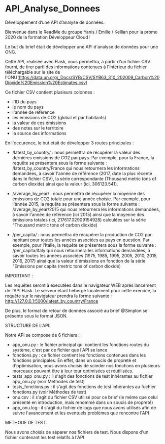 # API_Analyse_Donnees
Développement d’une API d’analyse de données.

Bienvenue dans le ReadMe du groupe Yanis / Emilie / Kellian pour la promo 2020 de la formation Développeur Cloud ! 

Le but du brief était de développer une API d'analyse de données pour une ONG.

Cette API, réalisée avec Flask, nous permettra, à partir d'un fichier CSV fourni, de tirer parti des informations contenues à l'intérieur du fichier téléchargable sur le site de l'ONU(https://data.un.org/_Docs/SYB/CSV/SYB63_310_202009_Carbon%20Dioxide%20Emission%20Estimates.csv)

Ce fichier CSV contient plusieurs colonnes : 
   - l'ID du pays
   - le nom du pays
   - l'année de référence
   - les emissions de CO2 (global et par habitants)
   - la valeur de ces émissions
   - des notes sur le territoire
   - la source des informations

En l'occurence, le but était de développer 3 routes principales : 

   - /latest_by_country/<country> : nous permettra de récupérer la valeur des dernières emissions de CO2 par pays. Par exemple, pour la France, la requête se présentera sous la forme suivante : /latest_by_country/France qui nous retournera les informations demandées, à savoir l'année de référence (2017, date la plus récente dans le fichier CSV), la série correspondante (Thousand metric tons of carbon dioxide) ainsi que la valeur (ici, 306123.541).

   - /average_by_year/<year> : nous permettra de récupérer la moyenne des émissions de CO2 totale pour une année choisie. Par exemple, pour l'année 2015, la requête se présentera sous la forme suivante : /average_by_year/2015 qui nous retournera les informations demandées, à savoir l'année de référence (ici 2015) ainsi que la moyenne des émissions totales (ici, 217617.02909154928) calculées sur la série "Thousand metric tons of carbon dioxide)

   - /per_capita/<country> : nous permettra de récupérer la production de CO2 par habitant pour toutes les années associées au pays en question. Par exemple, pour l'Italie, la requête se présentera sous la forme suivante : /per_capita/Italy qui nous retournera les informations demandées, à savoir toutes les années associées (1975, 1985, 1995, 2005, 2010, 2015, 2016, 2017) ainsi que la valeur d'émissions en fonction de la série "Emissions per capita (metric tons of carbon dioxide)

IMPORTANT :

   Les requêtes seront à executées dans le navigateur WEB aprés lancement de l'API Flask. Le serveur étant hebergé localement pour cette exercice, la requête sur le navigateur prendra la forme suivante : http://127.0.0.1:5000/latest_by_country/France
    
   De plus, le format de retour de données associé au brief @Simplon se présente sous le format JSON.
   
   
  STRUCTURE DE L'API:
  
  Notre API se compose de 6 fichiers :
 - app_onu.py : le fichier principal qui contient les fonctions routes du système, c'est par ce fichier que l'API se lance
 - fonctions.py : ce fichier contient les fonctions contenues dans les fonctions principales. En effet, dans un soucis de propreté et d'optimisation, nous avons choisis de scinder nos fonctions en plusieurs morceaux pouvant être à leur tour optimisées et réutilisées.
 - tests_app_onu.py : il s'agit des fonctions de test inhérantes au fichier app_onu.py (voir Méthodes de test)
 - tests_fonctions.py : il s'agit des fonctions de test inhérantes au fuchier fonctions.py (voir Méthodes de test)
 - onu.csv : il s'agit du fichier CSV utilisé pour ce brief (le même que celui présenté en introduction, mais renommé dans un soucis de propreté)
 - app_onu.log : il s'agit du fichier de logs que nous avons utilisés afin de suivre l'avancement et les eventuels problèmes que rencontre l'API
   
  METHODE DE TEST:
  
Nous avons choisis de séparer nos fichiers de test. Nous dispons d'un fichier contenant les test relatifs à l'API







